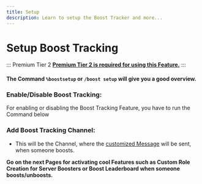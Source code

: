 ```yaml
---
title: Setup
description: Learn to setup the Boost Tracker and more...
---
```

# Setup Boost Tracking
::: Premium Tier 2
[**Premium Tier 2 is required for using this Feature.**](../premium/#tier-2-perks)
:::

#### The Command `%boostsetup` or `/boost setup` will give you a good overview.

### Enable/Disable Boost Tracking:

For enabling or disabling the Boost Tracking Feature, you have to run the Command below

<command message = "%bsetup enable/disable" slash = "/boost setup enable/disable" description="Enables/Disables the Boost Tracker, which tracks the boosts, save stats and more..." permissions="MANAGE_SERVER"/>

### Add Boost Tracking Channel:
- This will be the Channel, where the [customized Message](/customize.md) will be sent, when someone boosts.
<command message = "%bsetup channel <#channel>" slash = "/boost setup channel [channel]" description="Sets the Boost Message Channel, where the customizable Boost Message will be sent." permissions="MANAGE_SERVER"/>

**Go on the next Pages for activating cool Features such as Custom Role Creation for Server Boosters or Boost Leaderboard when someone boosts/unboosts.**

